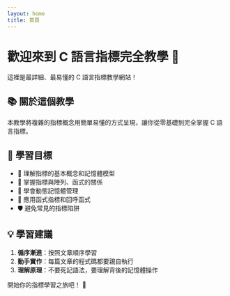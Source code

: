 ```yaml
---
layout: home
title: 首頁
---
```


# 歡迎來到 C 語言指標完全教學 🎯

這裡是最詳細、最易懂的 C 語言指標教學網站！

## 📚 關於這個教學

本教學將複雜的指標概念用簡單易懂的方式呈現，讓你從零基礎到完全掌握 C 語言指標。

## 🎯 學習目標

- 📌 理解指標的基本概念和記憶體模型
- 🔄 掌握指標與陣列、函式的關係
- 💾 學會動態記憶體管理
- 🚀 應用函式指標和回呼函式
- 🛡️ 避免常見的指標陷阱

## 💡 學習建議

1. **循序漸進**：按照文章順序學習
2. **動手實作**：每篇文章的程式碼都要親自執行
3. **理解原理**：不要死記語法，要理解背後的記憶體操作

開始你的指標學習之旅吧！ 🚀
